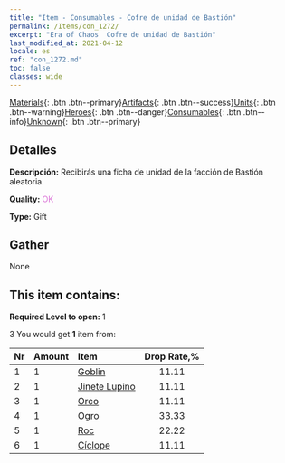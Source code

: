 ```yaml
---
title: "Item - Consumables - Cofre de unidad de Bastión"
permalink: /Items/con_1272/
excerpt: "Era of Chaos  Cofre de unidad de Bastión"
last_modified_at: 2021-04-12
locale: es
ref: "con_1272.md"
toc: false
classes: wide
---
```

 [Materials](/es/Items/){: .btn .btn--primary}[Artifacts](/es/Items/Artifacts/){: .btn .btn--success}[Units](/es/Items/Units/){: .btn .btn--warning}[Heroes](/es/Items/Heroes/){: .btn .btn--danger}[Consumables](/es/Items/Consumables/){: .btn .btn--info}[Unknown](/es/Items/Unknown/){: .btn .btn--primary}

## Detalles
 **Descripción:** Recibirás una ficha de unidad de la facción de Bastión aleatoria.

 **Quality:** <span style="color: #DA70D6">OK</span>

 **Type:** Gift

## Gather

  None

## This item contains:

 **Required Level to open:** 1

 3 You would get **1** item  from:

  | Nr | Amount |     Item    | Drop Rate,% |
  |:---|:-------|:------------|:---------:|
  | 1 | 1 | [Goblin](/es/Items/unt_217/) | 11.11 | 
  | 2 | 1 | [Jinete Lupino](/es/Items/unt_218/) | 11.11 | 
  | 3 | 1 | [Orco](/es/Items/unt_219/) | 11.11 | 
  | 4 | 1 | [Ogro](/es/Items/unt_220/) | 33.33 | 
  | 5 | 1 | [Roc](/es/Items/unt_221/) | 22.22 | 
  | 6 | 1 | [Cíclope](/es/Items/unt_222/) | 11.11 | 
